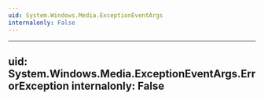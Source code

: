 ```yaml
---
uid: System.Windows.Media.ExceptionEventArgs
internalonly: False
---
```


---
uid: System.Windows.Media.ExceptionEventArgs.ErrorException
internalonly: False
---
